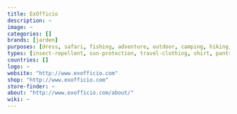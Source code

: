 ```yaml
---
title: ExOfficio
description: ~
image: ~
categories: []
brands: [jarden]
purposes: [dress, safari, fishing, adventure, outdoor, camping, hiking, sun-protection, travel]
types: [insect-repellent, sun-protection, travel-clothing, shirt, pants, shorts, outerwear, underwear]
countries: []
logo: ~
website: "http://www.exofficio.com"
shop: "http://www.exofficio.com"
store-finder: ~
about: "http://www.exofficio.com/about/"
wiki: ~
---
```

